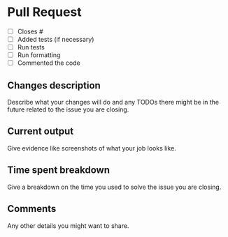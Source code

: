 # Pull Request

- [ ] Closes #
- [ ] Added tests (if necessary)
- [ ] Run tests
- [ ] Run formatting
- [ ] Commented the code

## Changes description

Describe what your changes will do and any TODOs there might be in the future related to the issue you are closing.

## Current output

Give evidence like screenshots of what your job looks like.

## Time spent breakdown

Give a breakdown on the time you used to solve the issue you are closing.

## Comments

Any other details you might want to share.

